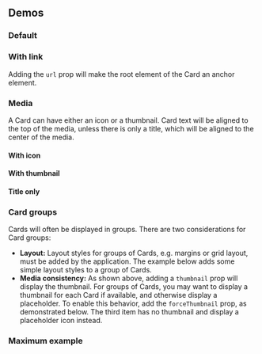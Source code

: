<script setup>
import CardDefault from '@/../component-demos/card/examples/CardDefault.vue';
import CardWithLink from '@/../component-demos/card/examples/CardWithLink.vue';
import CardWithIcon from '@/../component-demos/card/examples/CardWithIcon.vue';
import CardWithThumbnail from '@/../component-demos/card/examples/CardWithThumbnail.vue';
import CardWithThumbnailTitleOnly from '@/../component-demos/card/examples/CardWithThumbnailTitleOnly.vue';
import CardGroupWithThumbnails from '@/../component-demos/card/examples/CardGroupWithThumbnails.vue';
import CardMaximum from '@/../component-demos/card/examples/CardMaximum.vue';
</script>

## Demos

### Default

<cdx-demo-wrapper>
<template v-slot:demo>
<card-default />
</template>

<template v-slot:code>

<<< @/../component-demos/card/examples/CardDefault.vue

</template>
</cdx-demo-wrapper>

### With link

Adding the `url` prop will make the root element of the Card an anchor element.

<cdx-demo-wrapper>
<template v-slot:demo>
<card-with-link />
</template>

<template v-slot:code>

<<< @/../component-demos/card/examples/CardWithLink.vue

</template>
</cdx-demo-wrapper>

### Media

A Card can have either an icon or a thumbnail. Card text will be aligned to the top of the media,
unless there is only a title, which will be aligned to the center of the media.

#### With icon

<cdx-demo-wrapper>
<template v-slot:demo>
<card-with-icon />
</template>

<template v-slot:code>

<<< @/../component-demos/card/examples/CardWithIcon.vue

</template>
</cdx-demo-wrapper>

#### With thumbnail

<cdx-demo-wrapper>
<template v-slot:demo>
<card-with-thumbnail />
</template>

<template v-slot:code>

<<< @/../component-demos/card/examples/CardWithThumbnail.vue

</template>
</cdx-demo-wrapper>

#### Title only

<cdx-demo-wrapper>
<template v-slot:demo>
<card-with-thumbnail-title-only />
</template>

<template v-slot:code>

<<< @/../component-demos/card/examples/CardWithThumbnailTitleOnly.vue

</template>
</cdx-demo-wrapper>

### Card groups

Cards will often be displayed in groups. There are two considerations for Card groups:
- **Layout:** Layout styles for groups of Cards, e.g. margins or grid layout, must be added by the
application. The example below adds some simple layout styles to a group of Cards.
- **Media consistency:** As shown above, adding a `thumbnail` prop will display the thumbnail.
For groups of Cards, you may want to display a thumbnail for each Card if available, and otherwise
display a placeholder. To enable this behavior, add the `forceThumbnail` prop, as demonstrated
below.
The third item has no thumbnail and display a placeholder icon instead.

<cdx-demo-wrapper>
<template v-slot:demo>
<card-group-with-thumbnails />
</template>

<template v-slot:code>

<<< @/../component-demos/card/examples/CardGroupWithThumbnails.vue

</template>
</cdx-demo-wrapper>

### Maximum example

<cdx-demo-wrapper>
<template v-slot:demo>
<card-maximum />
</template>

<template v-slot:code>

<<< @/../component-demos/card/examples/CardMaximum.vue

</template>
</cdx-demo-wrapper>
